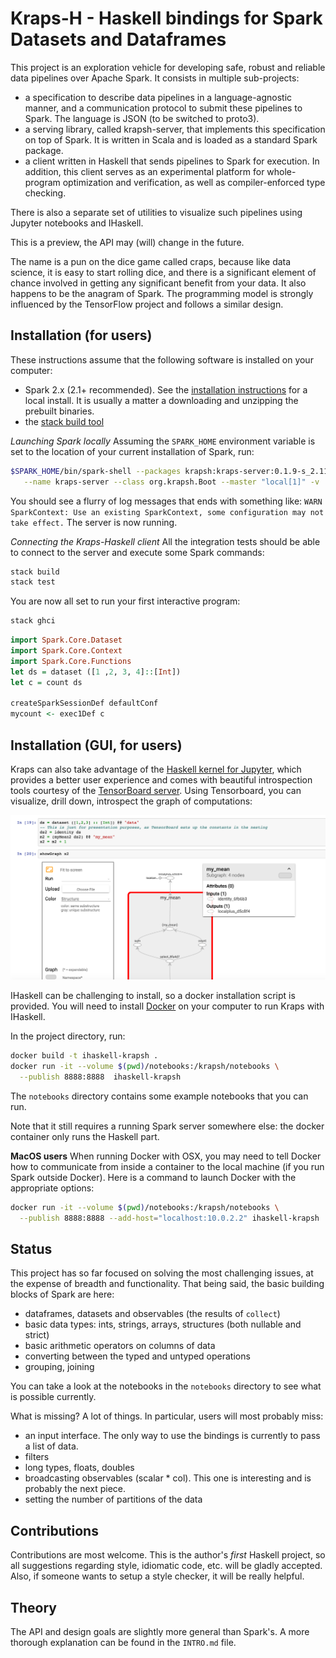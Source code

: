 # Kraps-H - Haskell bindings for Spark Datasets and Dataframes

This project is an exploration vehicle for developing safe, robust and reliable
data pipelines over Apache Spark. It consists in multiple sub-projects:
 - a specification to describe data pipelines in a language-agnostic manner,
   and a communication protocol to submit these pipelines to Spark. The language is JSON (to be switched to proto3).
 - a serving library, called krapsh-server, that implements this specification
   on top of Spark. It is written in Scala and is loaded as a standard Spark package.
 - a client written in Haskell that sends pipelines to Spark for execution. In
   addition, this client serves as an experimental platform for whole-program optimization and verification, as well as compiler-enforced type checking.

There is also a separate set of utilities to visualize such pipelines using
Jupyter notebooks and IHaskell.

This is a preview, the API may (will) change in the future.

The name is a pun on the dice game called craps, because like data science, it
is easy to start rolling dice, and there is a significant element of chance
involved in getting any significant benefit from your data. It also happens to be the anagram of Spark. The programming model is strongly influenced by the TensorFlow project and follows a similar design.

## Installation (for users)

These instructions assume that the following software is installed on your computer:
 - Spark 2.x (2.1+ recommended). See the [installation instructions](http://spark.apache.org/docs/latest/#downloading) for a local install. It is usually a matter a downloading and unzipping the prebuilt binaries.
 - the [stack build tool](https://docs.haskellstack.org/en/stable/README/)

_Launching Spark locally_ Assuming the `SPARK_HOME` environment variable is set
to the location of your current installation of Spark, run:
```sh
$SPARK_HOME/bin/spark-shell --packages krapsh:kraps-server:0.1.9-s_2.11\
   --name kraps-server --class org.krapsh.Boot --master "local[1]" -v
```

You should see a flurry of log messages that ends with something like: `WARN SparkContext: Use an existing SparkContext, some configuration may not take effect.` The server is now running.

_Connecting the Kraps-Haskell client_ All the integration tests should be able
to connect to the server and execute some Spark commands:

```sh
stack build
stack test
```

You are now all set to run your first interactive program:

```sh
stack ghci
```

```haskell
import Spark.Core.Dataset
import Spark.Core.Context
import Spark.Core.Functions
let ds = dataset ([1 ,2, 3, 4]::[Int])
let c = count ds

createSparkSessionDef defaultConf
mycount <- exec1Def c
```

## Installation (GUI, for users)

Kraps can also take advantage of the [Haskell kernel for Jupyter](https://github.com/gibiansky/IHaskell), which provides a better user
experience and comes with beautiful introspection tools courtesy of the
[TensorBoard server](https://www.tensorflow.org/how_tos/summaries_and_tensorboard/). Using
Tensorboard, you can visualize, drill down, introspect the graph of computations:

![image](https://github.com/krapsh/kraps-haskell/blob/37acdaf33e4bfb235acafd852e813f3747c3b3f7/notebooks/ihaskell-tensorboard.png)

IHaskell can be challenging to install, so a docker installation script is provided. You will need to install [Docker](https://www.docker.com/) on your computer to run Kraps with IHaskell.

In the project directory, run:

```bash
docker build -t ihaskell-krapsh .
docker run -it --volume $(pwd)/notebooks:/krapsh/notebooks \
  --publish 8888:8888  ihaskell-krapsh
```

The `notebooks` directory contains some example notebooks that you can run.

Note that it still requires a running Spark server somewhere else: the docker
container only runs the Haskell part.

__MacOS users__ When running Docker with OSX, you may need to tell Docker how
to communicate from inside a container to the local machine (if you run Spark
outside Docker). Here is a command to launch Docker with the appropriate options:

```bash
docker run -it --volume $(pwd)/notebooks:/krapsh/notebooks \
  --publish 8888:8888 --add-host="localhost:10.0.2.2" ihaskell-krapsh
```

## Status

This project has so far focused on solving the most challenging issues, at the
expense of breadth and functionality. That being said, the basic building blocks of
Spark are here:
 - dataframes, datasets and observables (the results of `collect`)
 - basic data types: ints, strings, arrays, structures (both nullable and strict)
 - basic arithmetic operators on columns of data
 - converting between the typed and untyped operations
 - grouping, joining

You can take a look at the notebooks in the `notebooks` directory to see what is
possible currently.

What is missing? A lot of things. In particular, users will most probably miss:
 - an input interface. The only way to use the bindings is currently to pass a list of data.
 - filters
 - long types, floats, doubles
 - broadcasting observables (scalar * col). This one is interesting and is probably the next piece.
 - setting the number of partitions of the data

## Contributions

Contributions are most welcome. This is the author's _first_ Haskell project, so
all suggestions regarding style, idiomatic code, etc. will be gladly accepted.
Also, if someone wants to setup a style checker, it will be really helpful.

## Theory

The API and design goals are slightly more general than Spark's. A more thorough
explanation can be found in the `INTRO.md` file.
